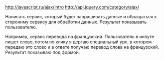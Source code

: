 http://javascript.ru/ajax/intro
http://api.jquery.com/category/ajax/


Написать сервис, который будет запрашивать данные и обращаться к стороннму сервису для обработки данных. Результат показывать пользователю.



Например, сервис перевода на французский. Пользователь в инпуте пишет слово, потом по клику я дергаю специальный урл, в котором передаю это слово и в ответе получаю перевод слова на французский. Результат показываю под формой.
